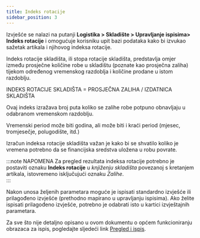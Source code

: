 ```yaml
---
title: Indeks rotacije
sidebar_position: 3
---
```


Izvješće se nalazi na putanji **Logistika > Skladište > Upravljanje ispisima> Indeks rotacije** i omogućuje korisniku upit bazi podataka kako bi izvukao sažetak artikala i njihovog indeksa rotacije.

Indeks rotacije skladišta, ili stopa rotacije skladišta, predstavlja omjer između prosječne količine robe u skladištu (poznate kao prosječna zaliha) tijekom određenog vremenskog razdoblja i količine prodane u istom razdoblju. 

INDEKS ROTACIJE SKLADIŠTA = PROSJEČNA ZALIHA / IZDATNICA SKLADIŠTA

Ovaj indeks izražava broj puta koliko se zalihe robe potpuno obnavljaju u odabranom vremenskom razdoblju.

Vremenski period može biti godina, ali može biti i kraći period (mjesec, tromjesečje, polugodište, itd.)

Izračun indeksa rotacije skladišta važan je kako bi se shvatilo koliko je vremena potrebno da se financijska sredstva uložena u robu povrate.

:::note NAPOMENA
Za pregled rezultata indeksa rotacije potrebno je postaviti oznaku **Indeks rotacije** u *knjiženju skladišta* povezanoj s kretanjem artikala, istovremeno isključujući oznaku *Zalihe*.     
:::

Nakon unosa željenih parametara moguće je ispisati standardno izvješće ili prilagođeno izvješće (prethodno mapirano u upravljanju ispisima). Ako želite ispisati prilagođeno izvješće, potrebno je odabrati isto u kartici izvještajnih parametara.

Za sve što nije detaljno opisano u ovom dokumentu o općem funkcioniranju obrazaca za ispis, pogledajte sljedeći link [Pregled i ispis](/docs/guide/common/operations-with-data/reports).